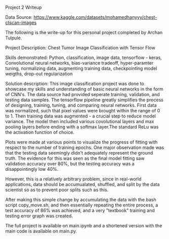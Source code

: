 Project 2 Writeup

Data Source: https://www.kaggle.com/datasets/mohamedhanyyy/chest-ctscan-images

The following is the write-up for this personal project completed by Archan Tulpule.

Project Description: Chest Tumor Image Classification with Tensor Flow

Skills demonstrated: Python, classification, image data, tensorflow - keras, Convolutional neural networks, bias-variance tradeoff, hyper-paramter tuning, normalizing data, augmenting training data, checkpointing model weigths, drop-out regularization

Solution description: 
This image classification project was done to showcase my skills and understanding of basic neural networks in the form of CNN's. The data source had provided seperate training, validation, and testing data samples. The tensorflow pipeline greatly simplifies the process of designing, training, tuning, and comparing neural networks. First data was normalized, such that pixel values were brought within the range of 0 to 1. Then training data was augmented - a crucial step to reduce model variance. The model then included various covolutional layers and max pooling layers before ending with a softmax layer.The standard ReLu was the activation function of choice.

Plots were made at various points to visualize the progress of fitting with respect to the number of training epochs. One major observation made was that the testing data seemingly didn't adequately represent the ground truth. The evidence for this was seen as the final model fitting saw validation accuracy over 80%, but the testing accuracy was a disappointingly low 40%. 

However, this is a relatively arbitrary problem, since in real-world applications, data should be accumualated, shuffled, and split by the data scientist so as to prevent poor splits such as this.

After making this simple change by accumulating the data with the bash script copy_move.sh, and then essentially repeating the entire process, a test accuracy of 86% was achieved, and a very "textbook" training and testing error graph was created.

The full project is available on main.ipynb and a shortened version with the main code is available on main.py.

